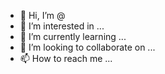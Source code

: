 - 👋 Hi, I’m @
- 👀 I’m interested in ...
- 🌱 I’m currently learning ...
- 💞️ I’m looking to collaborate on ...
- 📫 How to reach me ...

<!---
Wikser/Wikser is a ✨ special ✨ repository because its `README.md` (this file) appears on your GitHub profile.
You can click the Preview link to take a look at your changes.
--->
